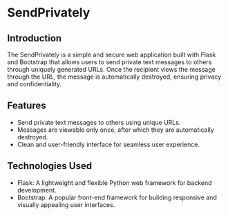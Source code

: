 # SendPrivately

## Introduction

The SendPrivately is a simple and secure web application built with Flask and Bootstrap that allows users to send private text messages to others through uniquely generated URLs. Once the recipient views the message through the URL, the message is automatically destroyed, ensuring privacy and confidentiality.

## Features

- Send private text messages to others using unique URLs.
- Messages are viewable only once, after which they are automatically destroyed.
- Clean and user-friendly interface for seamless user experience.


## Technologies Used

* Flask: A lightweight and flexible Python web framework for backend development.
* Bootstrap: A popular front-end framework for building responsive and visually appealing user interfaces.
